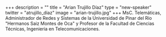 +++
description = ""
title = "Arian Trujillo Díaz"
type = "new-speaker"
twitter = "atrujillo_diaz"
image = "arian-trujillo.jpg"
+++
MsC. Telemáticas, Administrador de Redes y Sistemas de la Universidad de 
Pinar del Río "Hermanos Saiz Montes de Oca" y Profesor de la Facultad de 
Ciencias Técnicas, Ingenieria en Telecomunicaciones.